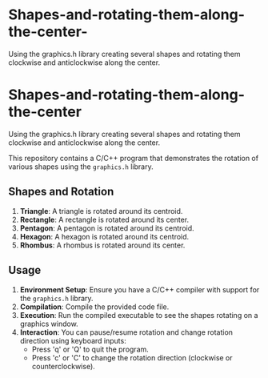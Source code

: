 # Shapes-and-rotating-them-along-the-center-
Using the graphics.h library creating several shapes and rotating them clockwise and anticlockwise along the center.

# Shapes-and-rotating-them-along-the-center
Using the graphics.h library creating several shapes and rotating them clockwise and anticlockwise along the center.

This repository contains a C/C++ program that demonstrates the rotation of various shapes using the `graphics.h` library.

## Shapes and Rotation

1. **Triangle**: A triangle is rotated around its centroid.
2. **Rectangle**: A rectangle is rotated around its center.
3. **Pentagon**: A pentagon is rotated around its centroid.
4. **Hexagon**: A hexagon is rotated around its centroid.
5. **Rhombus**: A rhombus is rotated around its center.

## Usage

1. **Environment Setup**: Ensure you have a C/C++ compiler with support for the `graphics.h` library.
2. **Compilation**: Compile the provided code file.
3. **Execution**: Run the compiled executable to see the shapes rotating on a graphics window.
4. **Interaction**: You can pause/resume rotation and change rotation direction using keyboard inputs:
   - Press 'q' or 'Q' to quit the program.
   - Press 'c' or 'C' to change the rotation direction (clockwise or counterclockwise).

